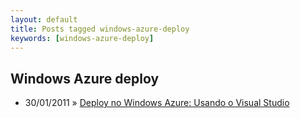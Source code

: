 ```yaml
---
layout: default
title: Posts tagged windows-azure-deploy
keywords: [windows-azure-deploy]
---
```

<h2 class="category">Windows Azure deploy</h2>
<ul class="posts">
<li>
<p>
<span class="date">30/01/2011</span> &raquo; 
<a href="/blog/deploy-no-windows-azure-usando-visual-studio">Deploy no Windows Azure: Usando o Visual Studio</a>
</p>
</li> 
</ul>
